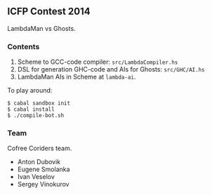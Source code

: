 ## ICFP Contest 2014

LambdaMan vs Ghosts.

### Contents

1. Scheme to GCC-code compiler: `src/LambdaCompiler.hs`
2. DSL for generation GHC-code and AIs for Ghosts: `src/GHC/AI.hs`
3. LambdaMan AIs in Scheme at `lambda-ai`.

To play around:

```
$ cabal sandbox init
$ cabal install
$ ./compile-bot.sh
```

### Team

Cofree Coriders team.

* Anton Dubovik
* Eugene Smolanka
* Ivan Veselov
* Sergey Vinokurov

